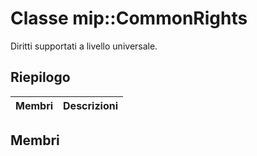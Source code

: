 # <a name="class-mipcommonrights"></a>Classe mip::CommonRights 
Diritti supportati a livello universale.
  
## <a name="summary"></a>Riepilogo
 Membri                        | Descrizioni                                
--------------------------------|---------------------------------------------
  
## <a name="members"></a>Membri